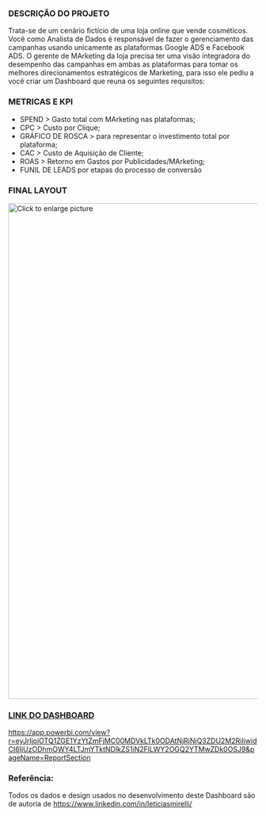 ### DESCRIÇÃO DO PROJETO
Trata-se de um cenário fictício de uma loja online que vende cosméticos. Você como Analista de Dados é responsável de fazer o gerenciamento das campanhas usando unicamente as plataformas Google ADS e Facebook ADS. O gerente de MArketing da loja precisa ter uma visão integradora do desempenho das campanhas em ambas as plataformas para tomar os melhores direcionamentos estratégicos de Marketing, para isso ele pediu a você criar um Dashboard que reuna os seguintes requisitos:

### METRICAS E KPI
- SPEND > Gasto total com MArketing nas plataformas;
- CPC > Custo por Clique;
- GRÁFICO DE ROSCA > para representar o investimento total por plataforma;
- CAC > Custo de Aquisição de Cliente;
- ROAS > Retorno em Gastos por Publicidades/MArketing;
- FUNIL DE LEADS por etapas do processo de conversão

### FINAL LAYOUT

<a href="https://drive.google.com/uc?export=view&id=1olklmidbkdzr9VfnsqoUUH7s0mWHNzc-"><img src="https://drive.google.com/uc?export=view&id=1olklmidbkdzr9VfnsqoUUH7s0mWHNzc-" style="width: 1000px; max-width: 100%; height: auto" title="Click to enlarge picture" />
  
### LINK DO DASHBOARD
https://app.powerbi.com/view?r=eyJrIjoiOTQ1ZGE1YzYtZmFjMC00MDVkLTk0ODAtNjRjNjQ3ZDU2M2RiIiwidCI6IjUzODhmOWY4LTJmYTktNDlkZS1iN2FlLWY2OGQ2YTMwZDk0OSJ9&pageName=ReportSection

### Referência:
Todos os dados e design usados no desenvolvimento deste Dashboard são de autoria de https://www.linkedin.com/in/leticiasmirelli/
